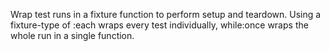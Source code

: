  Wrap test runs in a fixture function to perform setup and
  teardown. Using a fixture-type of :each wraps every test
  individually, while:once wraps the whole run in a single function.